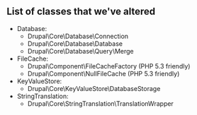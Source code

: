 ## List of classes that we've altered ##
 - Database:
   - Drupal\Core\Database\Connection
   - Drupal\Core\Database\Database
   - Drupal\Core\Database\Query\Merge
 - FileCache:
   - Drupal\Component\FileCacheFactory (PHP 5.3 friendly)
   - Drupal\Component\NullFileCache (PHP 5.3 friendly)
 - KeyValueStore:
   - Drupal\Core\KeyValueStore\DatabaseStorage
 - StringTranslation:
   - Drupal\Core\StringTranslation\TranslationWrapper
